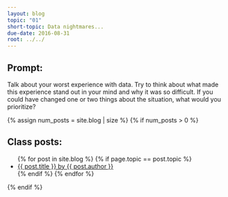 ```yaml
---
layout: blog
topic: "01"
short-topic: Data nightmares...
due-date: 2016-08-31
root: ../../
---
```


## Prompt:

Talk about your worst experience with data. Try to think about what made this experience stand out in your mind and why it was so difficult. If you could have changed one or two things about the situation, what would you prioritize?

{% assign num_posts = site.blog | size %}
{% if num_posts > 0 %}
## Class posts:

<ul>
{% for post in site.blog %}
  {% if page.topic == post.topic %}
  <li><a href="{{ post.url }}">{{ post.title }} by {{ post.author }}</a></li>
  {% endif %}
{% endfor %}
</ul>
{% endif %}
